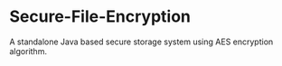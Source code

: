 # Secure-File-Encryption
A standalone Java based secure storage system using AES encryption algorithm.
